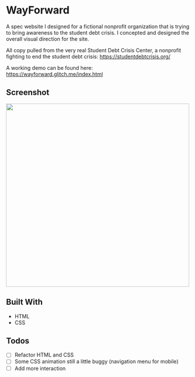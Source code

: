 # WayForward

A spec website I designed for a fictional nonprofit organization that is trying to bring awareness to the student debt crisis. I concepted and designed the overall visual direction for the site.

All copy pulled from the very real Student Debt Crisis Center, a nonprofit fighting to end the student debt crisis: https://studentdebtcrisis.org/

A working demo can be found here: https://wayforward.glitch.me/index.html

## Screenshot
<img src="https://user-images.githubusercontent.com/74733659/165551468-c6e2a450-6f88-4013-bd28-181b02724edf.png" width=500>

## Built With
- HTML
- CSS

## Todos
- [ ] Refactor HTML and CSS
- [ ] Some CSS animation still a little buggy (navigation menu for mobile)
- [ ] Add more interaction
